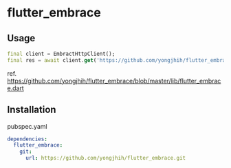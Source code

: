 # flutter_embrace

## Usage

```dart
final client = EmbractHttpClient();
final res = await client.get('https://github.com/yongjhih/flutter_embrace');
```

ref. https://github.com/yongjhih/flutter_embrace/blob/master/lib/flutter_embrace.dart

## Installation

pubspec.yaml

```yaml
dependencies:
  flutter_embrace:
    git:
      url: https://github.com/yongjhih/flutter_embrace.git
```
